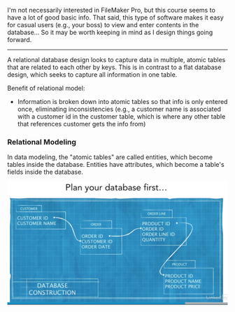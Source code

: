 I'm not necessarily interested in FileMaker Pro, but this course seems to have a lot of good basic info.  That
said, this type of software makes it easy for casual users (e.g., your boss) to view and enter contents in the
database...  So it may be worth keeping in mind as I design things going forward.

------------------------------------

A relational database design looks to capture data in multiple, atomic tables that are 
related to each other by keys.  This is in contrast to a flat database design, which
seeks to capture all information in one table.

Benefit of relational model:
* Information is broken down into atomic tables so that info is only entered once,
  eliminating inconsistencies (e.g., a customer name is associated with a customer id in
  the customer table, which is where any other table that references customer gets the
  info from)
  
 
### Relational Modeling
In data modeling, the "atomic tables" are called entities, which become tables inside the 
database. Entities have attributes, which become a table's fields inside the database.

<img src="./images/database-construction.png">
